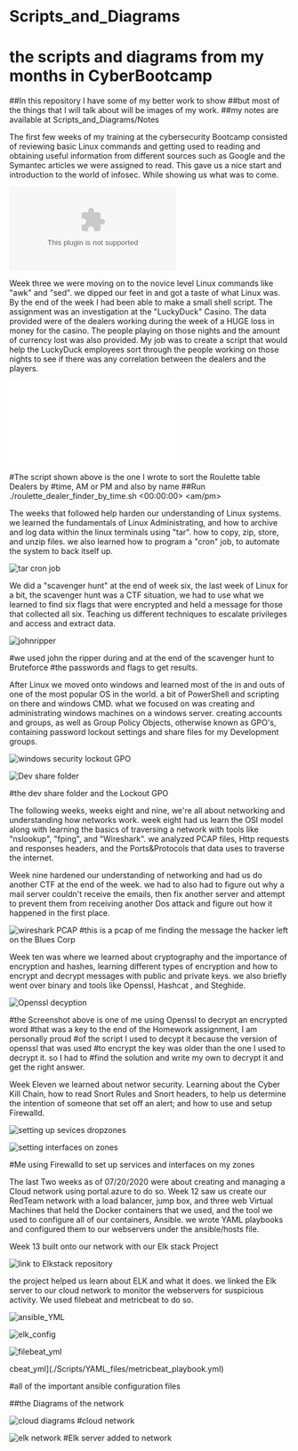 # Scripts_and_Diagrams
# the scripts and diagrams from my months in CyberBootcamp
##In this repository I have some of my better work to show
##but most of the things that I will talk about will be images of my work.
##my notes are available at Scripts_and_Diagrams/Notes

The first few weeks of my training at the cybersecurity Bootcamp consisted of 
reviewing basic Linux commands and getting used to reading and obtaining useful 
information from different sources such as Google and the Symantec articles 
we were assigned to read. This gave us a nice start and introduction to the world 
of infosec. While showing us what was to come.

![symantic hw sheet](./Images/worksheet-one-security-101.docx)

Week three we were moving on to the novice level Linux commands like "awk" and "sed".
we dipped our feet in and got a taste of what Linux was. By the end of the week
I had been able to make a small shell script. The assignment was an investigation
at the "LuckyDuck" Casino. The data provided were of the dealers working during 
the week of a HUGE loss in money for the casino. The people playing on those nights
and the amount of currency lost was also provided. My job was to create a script
that would help the LuckyDuck employees sort through the people working on 
those nights to see if there was any correlation between the dealers and the 
players. 

![shell script dealer](./Scripts/roulette_dealer_finder_by_time.sh)

#The script shown above is the one I wrote to sort the Roulette table Dealers by 
#time, AM or PM and also by name
##Run ./roulette_dealer_finder_by_time.sh <00:00:00> <am/pm> <Name>

The weeks that followed help harden our understanding of Linux systems.
we learned the fundamentals of Linux Administrating, and how to archive 
and log data within the linux terminals using "tar". how to copy, zip, store, and
unzip files. we also learned how to program a "cron" job, to automate the system
to back itself up.

![tar cron job](./Images/creating_cronjob.png)

We did a "scavenger hunt" at the end of week six, the last week of Linux for a bit, 
the scavenger hunt was a CTF situation, we had to use what we learned to 
find six flags that were encrypted and held a message for those that collected 
all six. Teaching us different techniques to escalate privileges and access and
extract data.

![johnripper](./Images/john_the_ripper.png)

#we used john the ripper during and at the end of the scavenger hunt to Bruteforce
#the passwords and flags to get results.

After Linux we moved onto windows and learned most of the in and outs of one of
the most popular OS in the world. a bit of PowerShell and scripting on there 
and windows CMD. what we focused on was creating and administrating windows
machines on a windows server. creating accounts and groups, as well as 
Group Policy Objects, otherwise known as GPO's, containing password lockout settings
and share files for my Development groups.

![windows security lockout GPO](./Images/account_lockout.png)

![Dev share folder](./Images/developer_sharefolder.png)

#the dev share folder and the Lockout GPO

The following weeks, weeks eight and nine, we're all about networking and understanding
how networks work. week eight had us learn the OSI model along with learning 
the basics of traversing a network with tools like "nslookup", "fping", 
and "Wireshark". we analyzed PCAP files, Http requests and responses headers, 
and the Ports&Protocols that data uses to traverse the internet.

Week nine hardened our understanding of networking and had us do another CTF at
the end of the week. we had to also had to figure out why a mail server couldn't 
receive the emails, then fix another server and attempt to prevent them from 
receiving another Dos attack and figure out how it happened in the first place.

![wireshark PCAP](./Images/PCAP.png)
#this is a pcap of me finding the message the hacker left on the Blues Corp

Week ten was where we learned about cryptography and the importance of encryption and
hashes, learning different types of encryption and how to encrypt and decrypt messages
with public and private keys. we also briefly went over binary and tools like Openssl, 
Hashcat , and Steghide.

![Openssl decyption](./Images/openssl_decypt.png)

#the Screenshot above is one of me using Openssl to decrypt an encrypted word
#that was a key to the end of the Homework assignment, I am personally proud 
#of the script I used to decypt it because the version of openssl that was used 
#to encrypt the key was older than the one I used to decrypt it. so I had to 
#find the solution and write my own to decrypt it and get the right answer. 


Week Eleven we learned about networ  security. Learning about the Cyber Kill Chain,
how to read Snort Rules and Snort headers, to help us determine the intention of 
someone that set off an alert; and how to use and setup Firewalld.

![setting up sevices dropzones](./Images/adding_services.png)

![setting interfaces on zones](./Images/adding_interfaces_to_zones.png)
 
#Me using Firewalld to set up services and interfaces on my zones

The last Two weeks as of 07/20/2020 were about creating and managing a Cloud network
using portal.azure to do so. Week 12 saw us create our RedTeam network with a 
load balancer, jump box, and three web Virtual Machines that held the Docker 
containers that we used, and the tool we used to configure all of our containers,
Ansible. we wrote YAML playbooks and configured them to our webservers under the 
ansible/hosts file.

Week 13 built onto our network with our Elk stack Project

![link to Elkstack repository](https://github.com/zistk/ELKstack_Repo_Hw.git)

the project helped us learn about ELK and what it does.
we linked the Elk server to our cloud network to monitor the webservers for 
suspicious activity. We used filebeat and metricbeat to do so.

![ansible_YML](./Scripts/YAML_files/ansible_config.yml)

![elk_config](./Scripts/YAML_files/Elkstack_config.yml)

![filebeat_yml](./Scripts/YAML_files/filebeat-playbook.yml)

cbeat_yml](./Scripts/YAML_files/metricbeat_playbook.yml)

#all of the important ansible configuration files

##the Diagrams of the network

![cloud diagrams](./Diagrams/Hw_12_diagram.png)
#cloud network

![elk network](./Diagrams/Finished_elknet_diagram.png)
#Elk server added to network
